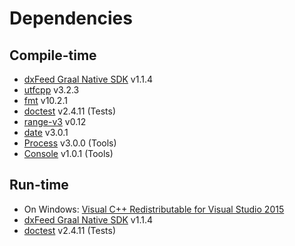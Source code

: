 # Dependencies

## Compile-time

- [dxFeed Graal Native SDK](https://github.com/dxFeed/dxfeed-graal-native-sdk) v1.1.4
- [utfcpp](https://github.com/nemtrif/utfcpp) v3.2.3
- [fmt](https://github.com/fmtlib/fmt) v10.2.1
- [doctest](https://github.com/doctest/doctest) v2.4.11 (Tests)
- [range-v3](https://github.com/ericniebler/range-v3) v0.12
- [date](https://github.com/HowardHinnant/date) v3.0.1
- [Process](https://github.com/ttldtor/Process) v3.0.0 (Tools)
- [Console](https://github.com/ttldtor/Console) v1.0.1 (Tools)

## Run-time

- On Windows: [Visual C++ Redistributable for Visual Studio 2015](https://www.microsoft.com/en-us/download/details.aspx?id=48145)
- [dxFeed Graal Native SDK](https://github.com/dxFeed/dxfeed-graal-native-sdk) v1.1.4
- [doctest](https://github.com/doctest/doctest) v2.4.11 (Tests)